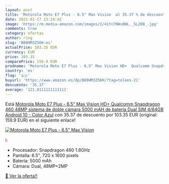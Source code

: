 ```yaml
---
layout: post
title: 'Motorola Moto E7 Plus - 6.5" Max Vision  al 35.37 % de descuento'
date: 2021-01-17 13:24:42
image: 'https://m.media-amazon.com/images/I/41tn7NWu0WL._SL200_.jpg'
comments: true
category: ofertas
author: ring
slug: 'B08HM3Z56H-es'
actualPrice: 103.35 EUR
currency: EUR
price: 103.35
comparePrice: 159.9 EUR
prodname: 'Motorola Moto E7 Plus - 6.5" Max Vision HD+  Qualcomm Snapdragon 460  48MP sistema de doble cámara  5000 mAH de batería  Dual SIM  4/64GB  Android 10 - Color Azul'
country: 'es'
flag: '🇪🇸'
buyurl: 'https://www.amazon.es/dp/B08HM3Z56H/?tag=tolees-21'
descuento: '35.37'
average: '121.8111111111111'
---
```


Está [Motorola Moto E7 Plus - 6.5" Max Vision HD+  Qualcomm Snapdragon 460  48MP sistema de doble cámara  5000 mAH de batería  Dual SIM  4/64GB  Android 10 - Color Azul](https://www.amazon.es/dp/B08HM3Z56H/?tag=tolees-21) con 35.37 de descuento por 103.35 EUR (original: 159.9 EUR) en el siguiente enlace!

[![Motorola Moto E7 Plus - 6.5" Max Vision ](https://m.media-amazon.com/images/I/41tn7NWu0WL._SL200_.jpg)](https://www.amazon.es/dp/B08HM3Z56H/?tag=tolees-21)

ℹ️:

- Procesador: Snapdragon 460 1.8GHz
- Pantalla: 6.5", 720 x 1600 pixels
- Batería: 5000 mAh
- Cámara: Dual, 48MP+2MP

[🛒 Ver la oferta!!](https://www.amazon.es/dp/B08HM3Z56H/?tag=tolees-21)
